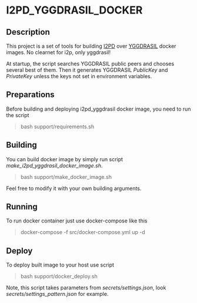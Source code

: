 # I2PD_YGGDRASIL_DOCKER

## Description

This project is a set of tools for building [I2PD](https://i2pd.website/) over [YGGDRASIL](https://yggdrasil-network.github.io/) docker images.
No clearnet for i2p, only yggdrasil!

At startup, the script searches YGGDRASIL public peers and chooses several best of them. 
Then it generates YGGDRASIL *PublicKey* and *PrivateKey* unless the keys not set in environment variables.

## Preparations

Before building and deploying i2pd_yggdrasil docker image, you need to run the script

> bash support/requirements.sh

## Building

You can build docker image by simply run script *make_i2pd_yggdrasil_docker_image.sh*. 

> bash support/make_docker_image.sh

Feel free to modify it with your own building arguments.

## Running

To run docker container just use docker-compose like this

> docker-compose -f src/docker-compose.yml up -d

## Deploy

To deploy built image to your host use script

> bash support/docker_deploy.sh

Note, this script takes parameters from *secrets/settings.json*, look *secrets/settings_pattern.json* for example.